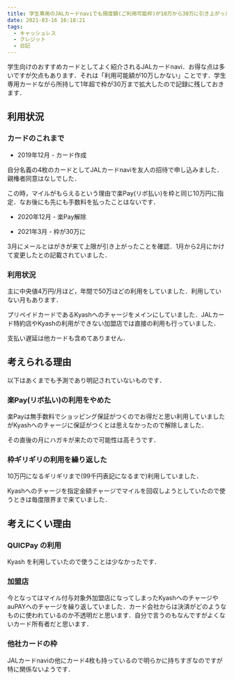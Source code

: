 ```yaml
---
title: 学生専用のJALカードnaviでも限度額(ご利用可能枠)が10万から30万に引き上がった
date: 2021-03-16 16:18:21
tags: 
  - キャッシュレス
  - クレジット
  - 日記
---
```




学生向けのおすすめカードとしてよく紹介されるJALカードnavi．お得な点は多いですが欠点もあります．それは「利用可能額が10万しかない」ことです．学生専用カードながら所持して1年超で枠が30万まで拡大したので記録に残しておきます．

<!-- more -->

## 利用状況

### カードのこれまで

* 2019年12月 - カード作成

自分名義の4枚のカードとしてJALカードnaviを友人の招待で申し込みました．親権者同意はなしでした．

この時，マイルがもらえるという理由で楽Pay(リボ払い)を枠と同じ10万円に指定．なお後にも先にも手数料を払ったことはないです．

* 2020年12月 - 楽Pay解除

* 2021年3月 - 枠が30万に

3月にメールとはがきが来て上限が引き上がったことを確認．1月から2月にかけて変更したとの記載されていました．



### 利用状況

主に中央値4万円/月ほど，年間で50万ほどの利用をしていました．利用していない月もあります．

プリペイドカードであるKyashへのチャージをメインにしていました．JALカード特約店やKyashの利用ができない加盟店では直接の利用も行っていました．

支払い遅延は他カードも含めてありません．



## 考えられる理由

以下はあくまでも予測であり明記されていないものです．

### 楽Pay(リボ払い)の利用をやめた

楽Payは無手数料でショッピング保証がつくのでお得だと思い利用していましたがKyashへのチャージに保証がつくとは思えなかったので解除しました．

その直後の月にハガキが来たので可能性は高そうです．



### 枠ギリギリの利用を繰り返した

10万円になるギリギリまで(99千円表記になるまで)利用していました．

Kyashへのチャージを指定金額チャージでマイルを回収しようとしていたので使うときは毎度限界まで来ていました．



## 考えにくい理由

### QUICPay の利用

Kyash を利用していたので使うことは少なかったです．

### 加盟店

今となってはマイル付与対象外加盟店になってしまったKyashへのチャージやauPAYへのチャージを繰り返していました．カード会社からは決済がどのようなものに使われているのか不透明だと思います．自分で言うのもなんですがよくないカード所有者だと思います．

### 他社カードの枠

JALカードnaviの他にカード4枚も持っているので明らかに持ちすぎなのですが特に関係ないようです．

